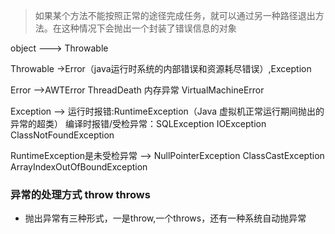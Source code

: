 > 如果某个方法不能按照正常的途径完成任务，就可以通过另一种路径退出方法。在这种情况下会抛出一个封装了错误信息的对象



object ---> Throwable

Throwable ->Error（java运行时系统的内部错误和资源耗尽错误）,Exception

Error -->AWTError ThreadDeath 内存异常 VirtualMachineError

Exception --> 运行时报错:RuntimeException（Java 虚拟机正常运行期间抛出的异常的超类） 编译时报错/受检异常：SQLException IOException ClassNotFoundException 

RuntimeException是未受检异常 --> NullPointerException ClassCastException ArrayIndexOutOfBoundException


### 异常的处理方式 throw throws
- 抛出异常有三种形式，一是throw,一个throws，还有一种系统自动抛异常